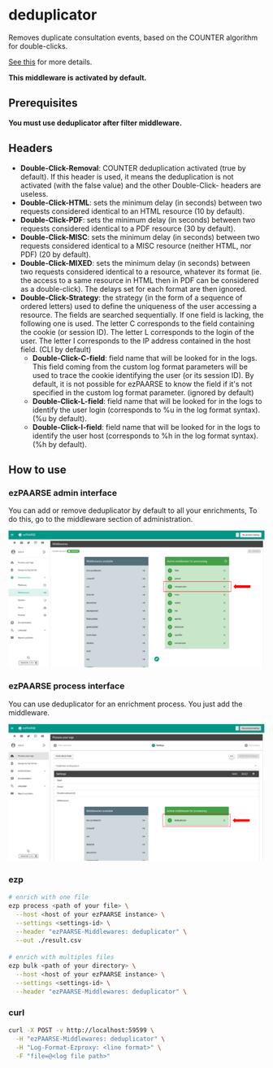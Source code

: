 # deduplicator

Removes duplicate consultation events, based on the COUNTER algorithm for double-clicks.

[See this](https://ezpaarse-project.github.io/ezpaarse/features/doubleclick.html) for more details.

**This middleware is activated by default.**

## Prerequisites

**You must use deduplicator after filter middleware.**

## Headers

+ **Double-Click-Removal**: COUNTER deduplication activated (true by default). If this header is used, it means the deduplication is not activated (with the false value) and the other Double-Click- headers are useless.
+ **Double-Click-HTML**: sets the minimum delay (in seconds) between two requests considered identical to an HTML resource (10 by default).
+ **Double-Click-PDF**: sets the minimum delay (in seconds) between two requests considered identical to a PDF resource (30 by default).
+ **Double-Click-MISC**: sets the minimum delay (in seconds) between two requests considered identical to a MISC resource (neither HTML, nor PDF) (20 by default).
+ **Double-Click-MIXED**: sets the minimum delay (in seconds) between two requests considered identical to a resource, whatever its format (ie. the access to a same resource in HTML then in PDF can be considered as a double-click). The delays set for each format are then ignored.
+ **Double-Click-Strategy**: the strategy (in the form of a sequence of ordered letters) used to define the uniqueness of the user accessing a resource. The fields are searched sequentially. If one field is lacking, the following one is used. The letter C corresponds to the field containing the cookie (or session ID). The letter L corresponds to the login of the user. The letter I corresponds to the IP address contained in the host field. (CLI by default)
  + **Double-Click-C-field**: field name that will be looked for in the logs. This field coming from the custom log format parameters will be used to trace the cookie identifying the user (or its session ID). By default, it is not possible for ezPAARSE to know the field if it's not specified in the custom log format parameter. (ignored by default)
  + **Double-Click-L-field**: field name that will be looked for in the logs to identify the user login (corresponds to %u in the log format syntax). (%u by default).
  + **Double-Click-I-field**: field name that will be looked for in the logs to identify the user host (corresponds to %h in the log format syntax). (%h by default).

## How to use

### ezPAARSE admin interface

You can add or remove deduplicator by default to all your enrichments, To do this, go to the middleware section of administration.

![image](./docs/admin-interface.png)

### ezPAARSE process interface

You can use deduplicator for an enrichment process. You just add the middleware.

![image](./docs/process-interface.png)

### ezp

```bash
# enrich with one file
ezp process <path of your file> \
  --host <host of your ezPAARSE instance> \
  --settings <settings-id> \
  --header "ezPAARSE-Middlewares: deduplicator" \
  --out ./result.csv

# enrich with multiples files
ezp bulk <path of your directory> \
  --host <host of your ezPAARSE instance> \
  --settings <settings-id> \
  --header "ezPAARSE-Middlewares: deduplicator" \

```

### curl

```bash
curl -X POST -v http://localhost:59599 \
  -H "ezPAARSE-Middlewares: deduplicator" \
  -H "Log-Format-Ezproxy: <line format>" \
  -F "file=@<log file path>"

```
